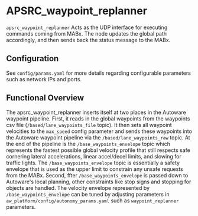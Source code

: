 # APSRC_waypoint_replanner

`apsrc_waypoint_replanner`
Acts as the UDP interface for executing commands coming from MABx.
The node updates the global path accordingly, and then sends back the status message to the MABx.

## Configuration

See `config/params.yaml` for more details regarding configurable parameters such as network IPs and ports.

## Functional Overview

The apsrc_waypoint_replanner inserts itself at two places in the Autoware waypoint pipeline.
First, it reads in the global waypoints from the waypoints csv file (`/based/lane_waypoints_file` topic).
It then sets all waypoint velocities to the `max_speed` config parameter and sends these waypoints into the Autoware waypoint pipeline via the `/based/lane_waypoints_raw` topic.
At the end of the pipeline is the `/base_waypoints_envelope` topic which represents the fastest possible global velocity profile that still respects safe cornering lateral accelerations, linear accel/decel limits, and slowing for traffic lights.
The `/base_waypoints_envelope` topic is essentially a safety envelope that is used as the upper limit to constrain any unsafe requests from the MABx.
Second, ffter `/base_waypoints_envelope` is passed down to Autoware's local planning, other constraints like stop signs and stopping for objects are handled.
The velocity envelope represented by `/base_waypoints_envelope` can be tuned by adjusting parameters in `aw_platform/config/autonomy_params.yaml` such as `waypoint_replanner` parameters.
